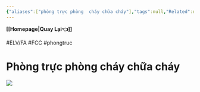 ```yaml
---
{"aliases":["phòng trực phòng  cháy chữa cháy"],"tags":null,"Related":null,"date":null,"URL":null,"Author":null,"dg-publish":true,"image":null,"permalink":"/Electric Engineer/ELV/Báo cháy -Fire alarm system/Phòng FCC - Phòng trực điều điển chống cháy/","dgPassFrontmatter":true,"noteIcon":"2","created":"2024-02-29T09:58:37.233+07:00","updated":"2024-03-13T10:53:06.983+07:00"}
---
```


**[[Homepage\|Quay Lại👈]]**

#ELV/FA #FCC #phongtruc

# Phòng trực phòng cháy chữa cháy

![](https://i.imgur.com/ctUvdnE.png)
